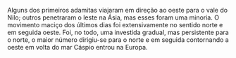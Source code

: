 ﻿Alguns dos primeiros adamitas viajaram em direção ao oeste para o vale do Nilo; outros penetraram o leste na Ásia, mas esses foram uma minoria. O movimento maciço dos últimos dias foi extensivamente no sentido norte e em seguida oeste. Foi, no todo, uma investida gradual, mas persistente para o norte, o maior número dirigiu-se para o norte e em seguida contornando a oeste em volta do mar Cáspio entrou na Europa.
